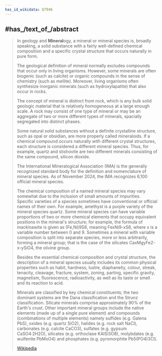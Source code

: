 ```yaml
---
has_id_wikidata: Q7946
---
```



## #has_/text_of_/abstract 

> In geology and **Mineral**ogy, a mineral or mineral species is, broadly speaking, a solid substance with a fairly well-defined chemical composition and a specific crystal structure that occurs naturally in pure form.
>
> The geological definition of mineral normally excludes compounds that occur only in living organisms. However, some minerals are often biogenic (such as calcite) or organic compounds in the sense of chemistry (such as mellite). Moreover, living organisms often synthesize inorganic minerals (such as hydroxylapatite) that also occur in rocks.
>
> The concept of mineral is distinct from rock, which is any bulk solid geologic material that is relatively homogeneous at a large enough scale. A rock may consist of one type of mineral or may be an aggregate of two or more different types of minerals, spacially segregated into distinct phases.
>
> Some natural solid substances without a definite crystalline structure, such as opal or obsidian, are more properly called mineraloids.  If a chemical compound occurs naturally with different crystal structures, each structure is considered a different mineral species. Thus, for example, quartz and stishovite are two different minerals consisting of the same compound, silicon dioxide.
>
> The International Mineralogical Association (IMA) is the generally recognized standard body for the definition and nomenclature of mineral species. As of November 2024, the IMA recognizes 6,100 official mineral species.
>
> The chemical composition of a named mineral species may vary somewhat due to the inclusion of small amounts of impurities.  Specific varieties of a species sometimes have conventional or official names of their own. For example, amethyst is a purple variety of the mineral species quartz.  Some mineral species can have variable proportions of two or more chemical elements that occupy equivalent positions in the mineral's structure; for example, the formula of mackinawite is given as (Fe,Ni)9S8, meaning FexNi9-xS8, where x is a variable number between 0 and 9.  Sometimes a mineral with variable composition is split into separate species, more or less arbitrarily, forming a mineral group; that is the case of the silicates CaxMgyFe2-x-ySiO4, the olivine group.
>
> Besides the essential chemical composition and crystal structure, the description of a mineral species usually includes its common physical properties such as  habit, hardness, lustre, diaphaneity, colour, streak, tenacity, cleavage, fracture, system, zoning, parting, specific gravity, magnetism, fluorescence, radioactivity, as well as its taste or smell and its reaction to acid.
>
> Minerals are classified by key chemical constituents; the two dominant systems are the Dana classification and the Strunz classification. Silicate minerals comprise approximately 90% of the Earth's crust. Other important mineral groups include the native elements (made up of a single pure element) and compounds (combinations of multiple elements) namely sulfides (e.g. Galena PbS), oxides (e.g. quartz SiO2), halides (e.g. rock salt NaCl), carbonates (e.g. calcite CaCO3), sulfates (e.g. gypsum CaSO4·2H2O), silicates (e.g. orthoclase KAlSi3O8), molybdates (e.g. wulfenite PbMoO4) and phosphates (e.g. pyromorphite Pb5(PO4)3Cl).
>
> [Wikipedia](https://en.wikipedia.org/wiki/Mineral)


